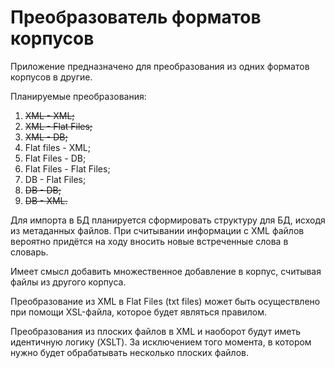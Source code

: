 # Преобразователь форматов корпусов

Приложение предназначено для преобразования из одних форматов корпусов в другие.

Планируемые преобразования:
1.  ~~XML - XML;~~
2.  ~~XML - Flat Files;~~
3.  ~~XML - DB;~~
4.  Flat files - XML;
5.  Flat Files - DB;
6.  Flat Files - Flat Files;
7.  DB - Flat Files;
8.  ~~DB - DB;~~
9.  ~~DB - XML.~~

Для импорта в БД планируется сформировать структуру для БД, исходя из метаданных файлов.
При считывании информации с XML файлов вероятно придётся на ходу вносить новые встреченные слова в словарь.

Имеет смысл добавить множественное добавление в корпус, считывая файлы из другого корпуса.

Преобразование из XML в Flat Files (txt files) может быть осуществлено при помощи XSL-файла, которое будет являться правилом.

Преобразования из плоских файлов в XML и наоборот будут иметь идентичную логику (XSLT). За исключением того момента, в котором нужно будет обрабатывать несколько плоских файлов.
